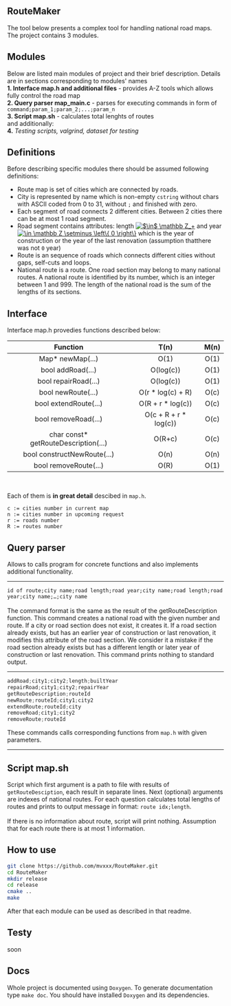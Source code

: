 ## RouteMaker
The tool below presents a complex tool for handling national road maps. The project contains 3 modules.

## Modules
Below are listed main modules of project and their brief description. Details are in sections corresponding to modules' names<br>
**1. Interface map.h and additional files** - provides A-Z tools which allows fully control the road map<br>
**2. Query parser map_main.c** - parses for executing commands in form of `command;param_1;param_2;...;param_n`<br>
**3. Script map.sh** - calculates total lenghts of routes <br>
and additionally:<br>
**4.** *Testing scripts, valgrind, dataset for testing*

## Definitions
Before describing specific modules there should be assumed following definitions:
- Route map is set of cities which are connected by roads.
- City is represented by name which is non-empty `cstring` without chars with ASCII coded from 0 to 31, without `;` and finished with zero.
- Each segment of road connects 2 different cities. Between 2 cities there can be at most 1 road segment. 
- Road segment contains attributes: length <a href="https://www.codecogs.com/eqnedit.php?latex=$\in$&space;\mathbb&space;Z_&plus;" target="_blank"><img src="https://latex.codecogs.com/gif.latex?$\in$&space;\mathbb&space;Z_&plus;" title="$\in$ \mathbb Z_+" /></a> and year <a href="https://www.codecogs.com/eqnedit.php?latex=\in&space;\mathbb&space;Z&space;\setminus&space;\left\{&space;0&space;\right\}" target="_blank"><img src="https://latex.codecogs.com/gif.latex?\in&space;\mathbb&space;Z&space;\setminus&space;\left\{&space;0&space;\right\}" title="\in \mathbb Z \setminus \left\{ 0 \right\}" /></a> which is the year of construction or the year of the last renovation (assumption thatthere  was not `0` year)
- Route is an sequence of roads which connects different cities without gaps, self-cuts and loops.
- National route is a route. One road section may belong to many national routes. A national route is identified by its number, which is an integer between 1 and 999. The length of the national road is the sum of the lengths of its sections.

## Interface
Interface map.h provedies functions described below:<br>

| Function | T(n) | M(n) |
|     :---:      |     :---:      |     :---:      |
| Map* newMap(...)   |  O(1)  |  O(1)   |
| bool addRoad(...)   |  O(log(c))   |  O(1)   |
| bool repairRoad(...)   |  O(log(c))   |  O(1)   |
| bool newRoute(...)  |  O(r * log(c) + R)   |  O(c)   |
| bool extendRoute(...)  |  O(R + r * log(c))   |  O(c)   |
| bool removeRoad(...)   |  O(c + R + r * log(c))   |  O(c)   |
| char const* getRouteDescription(...)   |  O(R+c)   |  O(c)   |
| bool constructNewRoute(...) |  O(n)   |  O(n)  |
| bool removeRoute(...)   |  O(R)   |  O(1)   |

<br>

Each of them is **in great detail** descibed in `map.h`.

```
c := cities number in current map
n := cities number in upcoming request
r := roads number
R := routes number
```

## Query parser
Allows to calls program for concrete functions and also implements additional functionality.

---

`id of route;city name;road length;road year;city name;road length;road year;city name;…;city name` <br> <br>
The command format is the same as the result of the getRouteDescription function. This command creates a national road with the given number and route. If a city or road section does not exist, it creates it. If a road section already exists, but has an earlier year of construction or last renovation, it modifies this attribute of the road section. We consider it a mistake if the road section already exists but has a different length or later year of construction or last renovation. This command prints nothing to standard output.

---

```c
addRoad;city1;city2;length;builtYear
repairRoad;city1;city2;repairYear
getRouteDescription;routeId
newRoute;routeId;city1;city2
extendRoute;routeId;city
removeRoad;city1;city2
removeRoute;routeId
```
These commands calls corresponding functions from `map.h` with given parameters.

---

## Script map.sh
Script which first argument is a path to file with results of `getRouteDesciption`, each result in separate lines. Next (optional) arguments are indexes of national routes. For each question calculates total lengths of routes and prints to output message in format:
`route idx;length`. <br> <br>
If there is no information about route, script will print nothing. Assumption that for each route there is at most 1 information.

## How to use
```bash
git clone https://github.com/mvxxx/RouteMaker.git
cd RouteMaker
mkdir release
cd release
cmake ..
make
```
After that each module can be used as described in that readme.
## Testy
soon

## Docs
Whole project is documented using `Doxygen`. To generate documentation type `make doc`. You should have installed `Doxygen` and its dependencies. 

